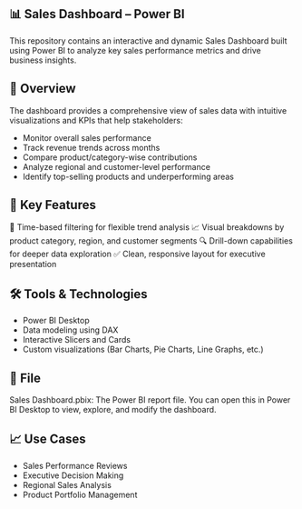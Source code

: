 ## 📊 Sales Dashboard – Power BI  
This repository contains an interactive and dynamic Sales Dashboard built using Power BI to analyze key sales performance metrics and drive business insights.

## 🚀 Overview  
The dashboard provides a comprehensive view of sales data with intuitive visualizations and KPIs that help stakeholders:
- Monitor overall sales performance
- Track revenue trends across months
- Compare product/category-wise contributions
- Analyze regional and customer-level performance
- Identify top-selling products and underperforming areas

## 📌 Key Features  
📅 Time-based filtering for flexible trend analysis
📈 Visual breakdowns by product category, region, and customer segments
🔍 Drill-down capabilities for deeper data exploration
✅ Clean, responsive layout for executive presentation

## 🛠️ Tools & Technologies  
- Power BI Desktop
- Data modeling using DAX
- Interactive Slicers and Cards
- Custom visualizations (Bar Charts, Pie Charts, Line Graphs, etc.)

## 📁 File  
Sales Dashboard.pbix: The Power BI report file. You can open this in Power BI Desktop to view, explore, and modify the dashboard.

## 📈 Use Cases  
- Sales Performance Reviews
- Executive Decision Making
- Regional Sales Analysis
- Product Portfolio Management
